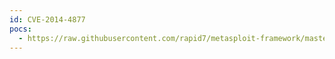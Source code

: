 ```yaml
---
id: CVE-2014-4877
pocs:
  - https://raw.githubusercontent.com/rapid7/metasploit-framework/master/modules/auxiliary/server/wget_symlink_file_write.rb
---
```

